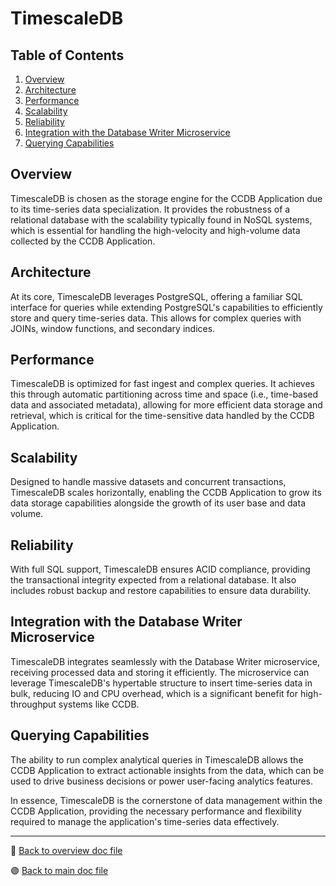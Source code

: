 # TimescaleDB

## Table of Contents

1. [Overview](#overview)
2. [Architecture](#architecture)
3. [Performance](#performance)
4. [Scalability](#scalability)
5. [Reliability](#reliability)
6. [Integration with the Database Writer Microservice](#integration-with-the-database-writer-microservice)
7. [Querying Capabilities](#querying-capabilities)

## Overview

TimescaleDB is chosen as the storage engine for the CCDB Application due to its time-series data specialization. It provides the robustness of a relational database with the scalability typically found in NoSQL systems, which is essential for handling the high-velocity and high-volume data collected by the CCDB Application.

## Architecture

At its core, TimescaleDB leverages PostgreSQL, offering a familiar SQL interface for queries while extending PostgreSQL's capabilities to efficiently store and query time-series data. This allows for complex queries with JOINs, window functions, and secondary indices.

## Performance

TimescaleDB is optimized for fast ingest and complex queries. It achieves this through automatic partitioning across time and space (i.e., time-based data and associated metadata), allowing for more efficient data storage and retrieval, which is critical for the time-sensitive data handled by the CCDB Application.

## Scalability

Designed to handle massive datasets and concurrent transactions, TimescaleDB scales horizontally, enabling the CCDB Application to grow its data storage capabilities alongside the growth of its user base and data volume.

## Reliability

With full SQL support, TimescaleDB ensures ACID compliance, providing the transactional integrity expected from a relational database. It also includes robust backup and restore capabilities to ensure data durability.

## Integration with the Database Writer Microservice

TimescaleDB integrates seamlessly with the Database Writer microservice, receiving processed data and storing it efficiently. The microservice can leverage TimescaleDB's hypertable structure to insert time-series data in bulk, reducing IO and CPU overhead, which is a significant benefit for high-throughput systems like CCDB.

## Querying Capabilities

The ability to run complex analytical queries in TimescaleDB allows the CCDB Application to extract actionable insights from the data, which can be used to drive business decisions or power user-facing analytics features.

In essence, TimescaleDB is the cornerstone of data management within the CCDB Application, providing the necessary performance and flexibility required to manage the application's time-series data effectively.

---

🔵 [Back to overview doc file](./overview.md)

🟣 [Back to main doc file](../../README.md)
